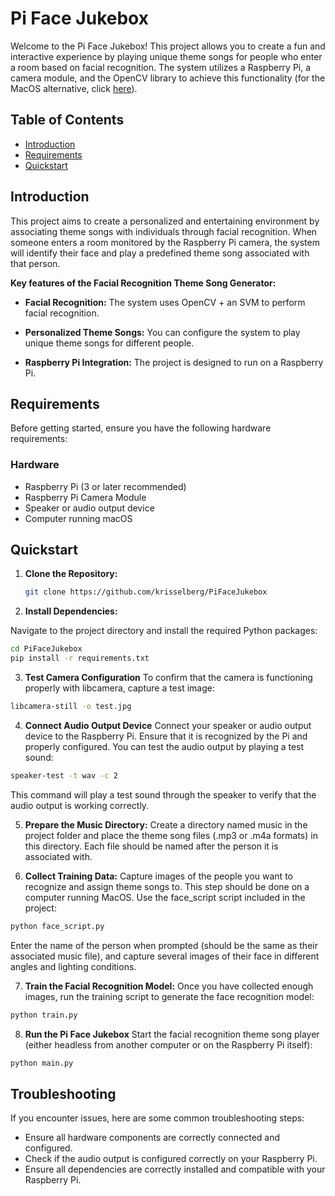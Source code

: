 # Pi Face Jukebox

Welcome to the Pi Face Jukebox! This project allows you to create a fun and interactive experience by playing unique theme songs for people who enter a room based on facial recognition. The system utilizes a Raspberry Pi, a camera module, and the OpenCV library to achieve this functionality (for the MacOS alternative, click [here](https://github.com/jaslevy/PiFaceJukebox)).

## Table of Contents

- [Introduction](#introduction)
- [Requirements](#requirements)
- [Quickstart](#quickstart)

## Introduction

This project aims to create a personalized and entertaining environment by associating theme songs with individuals through facial recognition. When someone enters a room monitored by the Raspberry Pi camera, the system will identify their face and play a predefined theme song associated with that person.

**Key features of the Facial Recognition Theme Song Generator:**

- **Facial Recognition:** The system uses OpenCV + an SVM to perform facial recognition.

- **Personalized Theme Songs:** You can configure the system to play unique theme songs for different people.

- **Raspberry Pi Integration:** The project is designed to run on a Raspberry Pi.

## Requirements

Before getting started, ensure you have the following hardware requirements:

### Hardware

- Raspberry Pi (3 or later recommended)
- Raspberry Pi Camera Module
- Speaker or audio output device
- Computer running macOS

## Quickstart

1. **Clone the Repository:**

   ```bash
   git clone https://github.com/krisselberg/PiFaceJukebox
   ```

2. **Install Dependencies:**

Navigate to the project directory and install the required Python packages:

```bash
cd PiFaceJukebox
pip install -r requirements.txt
```

3. **Test Camera Configuration**
   To confirm that the camera is functioning properly with libcamera, capture a test image:

```bash
libcamera-still -o test.jpg
```

4. **Connect Audio Output Device**
   Connect your speaker or audio output device to the Raspberry Pi. Ensure that it is recognized by the Pi and properly configured. You can test the audio output by playing a test sound:

```bash
speaker-test -t wav -c 2
```

This command will play a test sound through the speaker to verify that the audio output is working correctly.

5. **Prepare the Music Directory:**
   Create a directory named music in the project folder and place the theme song files (.mp3 or .m4a formats) in this directory. Each file should be named after the person it is associated with.

6. **Collect Training Data:**
   Capture images of the people you want to recognize and assign theme songs to. This step should be done on a computer running MacOS. Use the face_script script included in the project:

```bash
python face_script.py
```

Enter the name of the person when prompted (should be the same as their associated music file), and capture several images of their face in different angles and lighting conditions.

7. **Train the Facial Recognition Model:**
   Once you have collected enough images, run the training script to generate the face recognition model:

```bash
python train.py
```

8. **Run the Pi Face Jukebox**
   Start the facial recognition theme song player (either headless from another computer or on the Raspberry Pi itself):

```bash
python main.py
```

## Troubleshooting

If you encounter issues, here are some common troubleshooting steps:

- Ensure all hardware components are correctly connected and configured.
- Check if the audio output is configured correctly on your Raspberry Pi.
- Ensure all dependencies are correctly installed and compatible with your Raspberry Pi.
